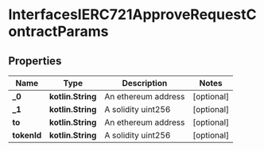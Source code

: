 
# InterfacesIERC721ApproveRequestContractParams

## Properties
Name | Type | Description | Notes
------------ | ------------- | ------------- | -------------
**_0** | **kotlin.String** | An ethereum address |  [optional]
**_1** | **kotlin.String** | A solidity uint256 |  [optional]
**to** | **kotlin.String** | An ethereum address |  [optional]
**tokenId** | **kotlin.String** | A solidity uint256 |  [optional]



